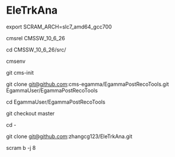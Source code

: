 # EleTrkAna

export SCRAM_ARCH=slc7_amd64_gcc700

cmsrel CMSSW_10_6_26

cd CMSSW_10_6_26/src/

cmsenv

git cms-init

git clone git@github.com:cms-egamma/EgammaPostRecoTools.git  EgammaUser/EgammaPostRecoTools

cd  EgammaUser/EgammaPostRecoTools

git checkout master

cd -

git clone git@github.com:zhangcg123/EleTrkAna.git

scram b -j 8
